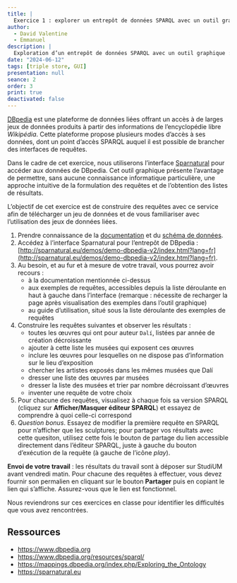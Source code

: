 ```yaml
---
title: |
  Exercice 1 : explorer un entrepôt de données SPARQL avec un outil graphique
author:
  - David Valentine
  - Emmanuel
description: |
  Exploration d’un entrepôt de données SPARQL avec un outil graphique : données muséales avec DBpedia et Sparnatural.
date: "2024-06-12"
tags: [triple store, GUI]
presentation: null
seance: 2
order: 3
print: true
deactivated: false
---
```

[DBpedia](https://www.dbpedia.org) est une plateforme de données liées offrant un accès à de larges jeux de données produits à partir des informations de l’encyclopédie libre *Wikipédia*.
Cette plateforme propose plusieurs modes d’accès à ses données, dont un point d’accès SPARQL auquel il est possible de brancher des interfaces de requêtes.

Dans le cadre de cet exercice, nous utiliserons l’interface [Sparnatural](https://sparnatural.eu) pour accéder aux données de DBpedia.
Cet outil graphique présente l’avantage de permettre, sans aucune connaissance informatique particulière, une approche intuitive de la formulation des requêtes et de l’obtention des listes de résultats.

L’objectif de cet exercice est de construire des requêtes avec ce service afin de télécharger un jeu de données et de vous familiariser avec l’utilisation des jeux de données liées.

1. Prendre connaissance de la [documentation](https://www.dbpedia.org/resources/sparql/) et du [schéma de données](https://mappings.dbpedia.org/index.php/Exploring_the_Ontology).
1. Accédez à l’interface Sparnatural pour l’entrepôt de DBpedia : [http://sparnatural.eu/demos/demo-dbpedia-v2/index.html?lang=fr](http://sparnatural.eu/demos/demo-dbpedia-v2/index.html?lang=fr).
2. Au besoin, et au fur et à mesure de votre travail, vous pourrez avoir recours :
    - à la documentation mentionnée ci-dessus
    - aux exemples de requêtes, accessibles depuis la liste déroulante en haut à gauche dans l’interface (remarque : nécessite de recharger la page après visualisation des exemples dans l’outil graphique)
    - au guide d’utilisation, situé sous la liste déroulante des exemples de requêtes
3. Construire les requêtes suivantes et observer les résultats :
   - toutes les œuvres qui ont pour auteur `Dalí`, listées par année de création décroissante
   - ajouter à cette liste les musées qui exposent ces œuvres
   - inclure les œuvres pour lesquelles on ne dispose pas d’information sur le lieu d’exposition
   - chercher les artistes exposés dans les mêmes musées que Dalí
   - dresser une liste des œuvres par musées
   - dresser la liste des musées et trier par nombre décroissant d’œuvres
   - inventer une requête de votre choix
4. Pour chacune des requêtes, visualisez à chaque fois sa version SPARQL (cliquez sur **Afficher/Masquer éditeur SPARQL**) et essayez de comprendre à quoi celle-ci correspond
5. *Question bonus*. Essayez de modifier la première requête en SPARQL pour n’afficher que les sculptures; pour partager vos résultats avec cette quesiton, utilisez cette fois le bouton de partage du lien accessible directement dans l’éditeur SPARQL, juste à gauche du bouton d’exécution de la requête (à gauche de l’icône *play*).

**Envoi de votre travail** : les résultats du travail sont à déposer sur StudiUM avant vendredi matin.
Pour chacune des requêtes à effectuer, vous devez fournir son permalien en cliquant sur le bouton **Partager** puis en copiant le lien qui s’affiche.
Assurez-vous que le lien est fonctionnel.

Nous reviendrons sur ces exercices en classe pour identifier les difficultés que vous avez rencontrées.

## Ressources

- https://www.dbpedia.org
- https://www.dbpedia.org/resources/sparql/
- https://mappings.dbpedia.org/index.php/Exploring_the_Ontology
- https://sparnatural.eu